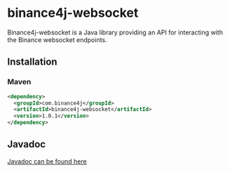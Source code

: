 # binance4j-websocket

Binance4j-websocket is a Java library providing an API for interacting with the Binance websocket endpoints.

## Installation

### Maven

```xml
<dependency>
  <groupId>com.binance4j</groupId>
  <artifactId>binance4j-websocket</artifactId>
  <version>1.0.1</version>
</dependency>
```

## Javadoc

[Javadoc can be found here](https://binance4j.github.io/binance4j-websocket/)
